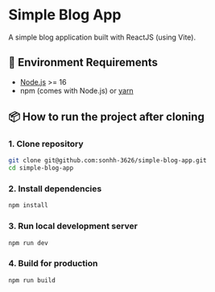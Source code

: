 # Simple Blog App

A simple blog application built with ReactJS (using Vite).

## 🚀 Environment Requirements
- [Node.js](https://nodejs.org/) >= 16
- npm (comes with Node.js) or [yarn](https://yarnpkg.com/)

## 📦 How to run the project after cloning

### 1. Clone repository
```bash
git clone git@github.com:sonhh-3626/simple-blog-app.git
cd simple-blog-app
```

### 2. Install dependencies
```bash
npm install
```

### 3. Run local development server
```bash
npm run dev
```

### 4. Build for production
```bash
npm run build
